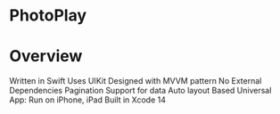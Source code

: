 # PhotoPlay



# Overview
 Written in Swift
 Uses UIKit
 Designed with MVVM pattern
 No External Dependencies
 Pagination Support for data
 Auto layout Based
 Universal App: Run on iPhone, iPad
 Built in Xcode 14
